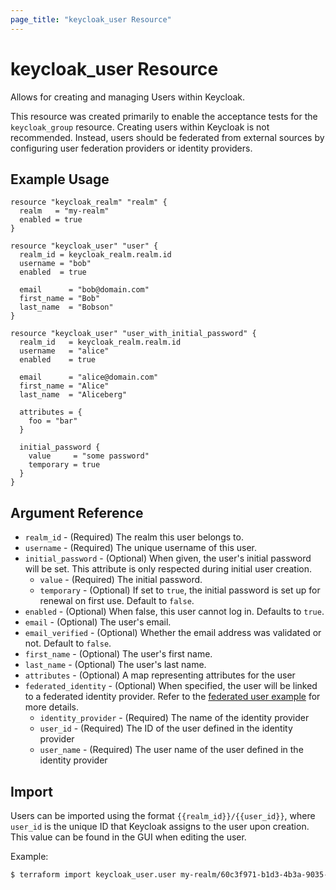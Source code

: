 ```yaml
---
page_title: "keycloak_user Resource"
---
```


# keycloak\_user Resource

Allows for creating and managing Users within Keycloak.

This resource was created primarily to enable the acceptance tests for the `keycloak_group` resource. Creating users within
Keycloak is not recommended. Instead, users should be federated from external sources by configuring user federation providers
or identity providers.

## Example Usage

```hcl
resource "keycloak_realm" "realm" {
  realm   = "my-realm"
  enabled = true
}

resource "keycloak_user" "user" {
  realm_id = keycloak_realm.realm.id
  username = "bob"
  enabled  = true

  email      = "bob@domain.com"
  first_name = "Bob"
  last_name  = "Bobson"
}

resource "keycloak_user" "user_with_initial_password" {
  realm_id   = keycloak_realm.realm.id
  username   = "alice"
  enabled    = true

  email      = "alice@domain.com"
  first_name = "Alice"
  last_name  = "Aliceberg"

  attributes = {
    foo = "bar"
  }

  initial_password {
    value     = "some password"
    temporary = true
  }
}
```

## Argument Reference

- `realm_id` - (Required) The realm this user belongs to.
- `username` - (Required) The unique username of this user.
- `initial_password` - (Optional) When given, the user's initial password will be set. This attribute is only respected during initial user creation.
  - `value` - (Required) The initial password.
  - `temporary` - (Optional) If set to `true`, the initial password is set up for renewal on first use. Default to `false`.
- `enabled` - (Optional) When false, this user cannot log in. Defaults to `true`.
- `email` - (Optional) The user's email.
- `email_verified` - (Optional) Whether the email address was validated or not. Default to `false`.
- `first_name` - (Optional) The user's first name.
- `last_name` - (Optional) The user's last name.
- `attributes` - (Optional) A map representing attributes for the user
- `federated_identity` - (Optional) When specified, the user will be linked to a federated identity provider. Refer to the [federated user example](https://github.com/mrparkers/terraform-provider-keycloak/blob/master/example/federated_user_example.tf) for more details.
  - `identity_provider` - (Required) The name of the identity provider
  - `user_id` - (Required) The ID of the user defined in the identity provider
  - `user_name` - (Required) The user name of the user defined in the identity provider

## Import

Users can be imported using the format `{{realm_id}}/{{user_id}}`, where `user_id` is the unique ID that Keycloak
assigns to the user upon creation. This value can be found in the GUI when editing the user.

Example:

```bash
$ terraform import keycloak_user.user my-realm/60c3f971-b1d3-4b3a-9035-d16d7540a5e4
```
